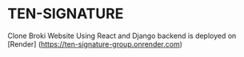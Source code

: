 # TEN-SIGNATURE

Clone Broki Website Using React and Django
backend is deployed on
[Render] (https://ten-signature-group.onrender.com)
